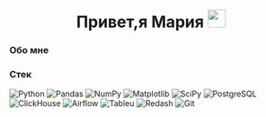 <h1 align="center">Привет,я Мария 
<img src="https://github.com/blackcater/blackcater/raw/main/images/Hi.gif" height="32"/></h1>

<!---
Mary-aleks/Mary-aleks is a ✨ special ✨ repository because its `README.md` (this file) appears on your GitHub profile.
You can click the Preview link to take a look at your changes.
--->
### Обо мне





### Стек
![Python](https://img.shields.io/badge/Python-3670A0?style=for-the-flat&logo=python&logoColor=ffdd54)
![Pandas](https://img.shields.io/badge/Pandas-%23150458.svg?style=for-the-flat&logo=pandas&logoColor=white)
![NumPy](https://img.shields.io/badge/Numpy-%23013243.svg?style=for-the-flat&logo=numpy&logoColor=white)
![Matplotlib](https://img.shields.io/badge/Matplotlib-%23ffffff.svg?style=for-the-flat&logo=Matplotlib&logoColor=black)
![SciPy](https://img.shields.io/badge/SciPy-%230C55A5.svg?style=for-the-flat&logo=scipy&logoColor=%white)
![PostgreSQL](https://img.shields.io/badge/Postgresql-%23316192.svg?style=for-the-flat&logo=postgresql&logoColor=white)
![ClickHouse](https://img.shields.io/badge/ClickHouse-%23F05033.svg?style=for-the-flat&logo=ClickHouse&logoColor=white)
![Airflow](https://img.shields.io/badge/Airflow-017CEE?style=for-the-flat&logo=Airflow&logoColor=white)
![Tableu](https://img.shields.io/badge/Tableu-%23F05033.svg?style=for-the-flat&logo=Tableu&logoColor=white)
![Redash](https://img.shields.io/badge/Redash-%23F05033.svg?style=for-the-flat&logo=Redash&logoColor=white)
![Git](https://img.shields.io/badge/git-%23F05033.svg?style=for-the-flat&logo=git&logoColor=white)

